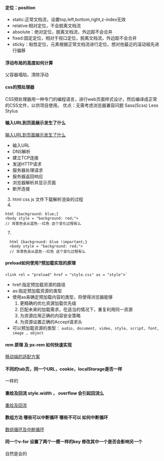 #### 定位：position

- static:正常文档流，设置top,left,bottom,right,z-index无效
- relative:相对定位，不会脱离文档流
- absolute：绝对定位，脱离文档流，外边距不会合并
- fixed:固定定位，相对于视口定位，脱离文档流，外边距不会合并
- sticky：粘性定位，元素根据正常文档流进行定位，想对他最近的滚动祖先进行偏移

#### 浮动布局的高度如何计算

父容器塌陷，清除浮动

#### css的预处理器

CSS预处理器用一种专门的编程语言，进行web页面样式设计，然后编译成正常的CSS文件，以供项目使用。
优点：无需考虑浏览器兼容问题
Sass(Scss) Less Stylus 

#### 输入URL到页面展示发生了什么

[输入URL到页面展示发生了什么](https://juejin.im/post/6844903616101220366)

- 输入URL
- DNS解析
- 建立TCP连接
- 发送HTTP请求
- 服务器处理请求
- 服务器返回响应
- 浏览器解析并显示页面
- 断开连接

3. html css js 文件下载解析渲染的过程
4. 
```
html {background: blue;}
<body style = "background: red;">
// 背景色会从蓝色--红色 这个变化过程有么
```
7. 
```
  html {background: blue !important;}
  <body style = "background: red;">
  // 背景色会从蓝色--红色 这个变化过程有么
```
#### preload如何使用?预加载实现的原理

`<link rel = "preload" href = "style.css" as = "style"`>`
- href:指定预加载资源的路径
- as:指定预加载资源的类型
- 使用as来确定预加载内容的类型，将使得浏览器能够
  1. 更精确的优化资源加载优先级
  2. 匹配未来的加载需求，在适当的情况下，重复利用同一资源
  3. 为资源应用正确的内容安全策略
  4. 为资源设置正确的Accept请求头
- 可以预加载资源的类型：
  `audio, document, video, style, script, font, image , object`
 
#### rem 原理 及 px-rem  如何快速实现

[移动端的适配方案](https://juejin.im/post/6867755579696218120)

#### 不同的tab页，同一个URL，cookie，localStorage是否一样

一样的

#### 重绘及回流  style.width ， overflow  会引起回流么

[重绘及回流](https://juejin.im/post/6844903569087266823)

#### 数组方法  哪些可以中断循环  哪些不可以  如何中断循环

[数组循环及中断循环](https://juejin.im/post/6868664409352077325/)

#### 同一个v-for  设置了两个一模一样的key  修改其中一个是否会影响另一个

自然是会的



